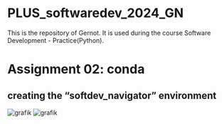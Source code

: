# PLUS_softwaredev_2024_GN

This is the repository of Gernot.
It is used during the course Software Development - Practice(Python).

# Assignment 02: conda

## creating the “softdev_navigator” environment
![grafik](https://github.com/gernotnikolaus/PLUS_softwaredev_2024_GN/assets/148253460/6c249955-1686-42e7-bd91-2421750dfc86)
![grafik](https://github.com/gernotnikolaus/PLUS_softwaredev_2024_GN/assets/148253460/e0c79c5e-61aa-447c-976d-37692e39a253)


